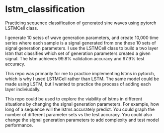 # lstm_classification

Practicing sequence classification of generated sine waves using pytorch LSTMCell class.

I generate 10 setss of wave generation parameters, and create 10,000 time series where each sample is a signal generated from one these 10 sets of signal generation parameters.  I use the LSTMCell class to build a two layer lstm that classifies which set of generation parameters created a given signal.  The lstm achieves 99.8% validation accuracy and 97.9% test accuracy.

This repo was primarily for me to practice implementing lstms in pytorch, which is why I used LSTMCell rather than LSTM.  The same model could be made using LSTM, but I wanted to practice the process of adding each layer indiviudally.  

This repo could be used to explore the viability of lstms in different situations by changing the signal generation parameters.  For example, how long of a sequence will the lstms accurately predict.  You could graph the number of different parameter sets vs the test accuracy.  You could also change the signal generation parameters to add complexity and test model performance.
